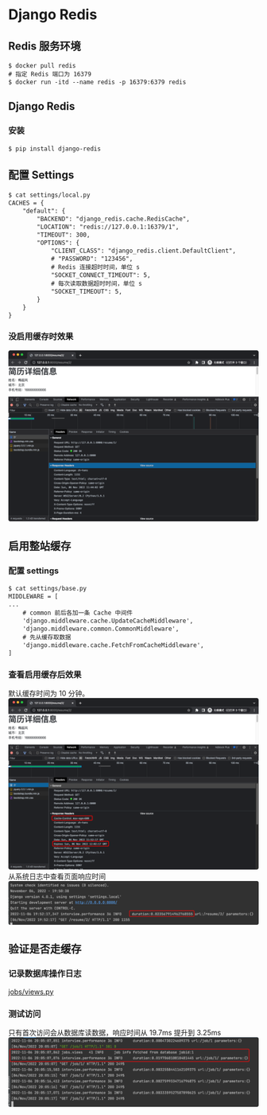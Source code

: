 # Django Redis
## Redis 服务环境
```shell
$ docker pull redis
# 指定 Redis 端口为 16379
$ docker run -itd --name redis -p 16379:6379 redis
```

## Django Redis
### 安装
```shell
$ pip install django-redis
```

## 配置 Settings
```shell
$ cat settings/local.py
CACHES = {
    "default": {
        "BACKEND": "django_redis.cache.RedisCache",
        "LOCATION": "redis://127.0.0.1:16379/1",
        "TIMEOUT": 300,
        "OPTIONS": {
            "CLIENT_CLASS": "django_redis.client.DefaultClient",
            # "PASSWORD": "123456",
            # Redis 连接超时时间，单位 s
            "SOCKET_CONNECT_TIMEOUT": 5,
            # 每次读取数据超时时间，单位 s
            "SOCKET_TIMEOUT": 5,
        }
    }
}
```

### 没启用缓存时效果
![](.redis_images/ec71b4d2.png)

## 启用整站缓存
### 配置 settings
```shell
$ cat settings/base.py
MIDDLEWARE = [
...
    # common 前后各加一条 Cache 中间件
    'django.middleware.cache.UpdateCacheMiddleware',
    'django.middleware.common.CommonMiddleware',
    # 先从缓存取数据
    'django.middleware.cache.FetchFromCacheMiddleware',
]
```

### 查看启用缓存后效果
默认缓存时间为 10 分钟。
![](.redis_images/2ca30ff7.png)
从系统日志中查看页面响应时间
![](.redis_images/81920c6a.png)

## 验证是否走缓存
### 记录数据库操作日志
[jobs/views.py](../jobs/views.py)

### 测试访问
只有首次访问会从数据库读数据，响应时间从 19.7ms 提升到 3.25ms
![](.redis_images/4613991f.png)
